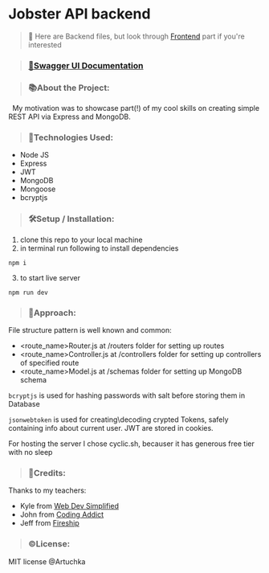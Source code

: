 # Jobster API backend

>📛 Here are Backend files, but look through [Frontend](https://github.com/Artuchka/jobster) part if you're interested 

>### [🔗Swagger UI Documentation](https://talented-foal-tutu.cyclic.app/api-docs/)

>### 📚About the Project:

&nbsp;&nbsp;My motivation was to showcase part(!) of my cool skills on creating simple REST API via Express and MongoDB.


>### 🧰Technologies Used:
- Node JS
- Express
- JWT
- MongoDB
- Mongoose
- bcryptjs


>### 🛠️Setup / Installation: 

1. clone this repo to your local machine
2. in terminal run following to install dependencies
```
npm i
```

3. to start live server
```
npm run dev
```

>### 🚶Approach:
File structure pattern is well known and common:
- <route_name>Router.js at /routers folder for setting up routes 
- <route_name>Controller.js at /controllers folder for setting up controllers of specified route 
- <route_name>Model.js at /schemas folder for setting up MongoDB schema

```bcryptjs``` is used for hashing passwords with salt before storing them in Database

```jsonwebtoken``` is used for creating\decoding crypted Tokens, safely containing info about current user. JWT are stored in cookies.

For hosting the server I chose cyclic.sh, becauser it has generous free tier with no sleep

>### 📝Credits: 
Thanks to my teachers: 
- Kyle from [Web Dev Simplified](https://www.youtube.com/@WebDevSimplified)
- John from [Coding Addict](https://www.youtube.com/@CodingAddict)
- Jeff from [Fireship](https://www.youtube.com/@Fireship)



>### ©️License: 
MIT license @Artuchka


